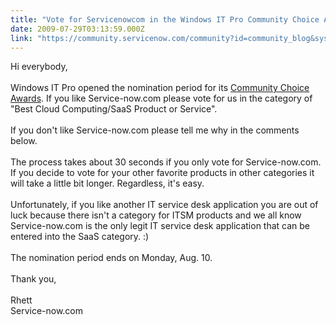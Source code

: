 ```yaml
---
title: "Vote for Servicenowcom in the Windows IT Pro Community Choice Awards"
date: 2009-07-29T03:13:59.000Z
link: "https://community.servicenow.com/community?id=community_blog&sys_id=323eee6ddbd0dbc01dcaf3231f961953"
---
```

<p>Hi everybody,<br /><br />Windows IT Pro opened the nomination period for its <a title="ndowsitpro.com/awards/CommunityChoice.html" href="http://windowsitpro.com/awards/CommunityChoice.html">Community Choice Awards</a>. If you like Service-now.com please vote for us in the category of "Best Cloud Computing/SaaS Product or Service".<br /><br />If you don't like Service-now.com please tell me why in the comments below.<br /><br />The process takes about 30 seconds if you only vote for Service-now.com. If you decide to vote for your other favorite products in other categories it will take a little bit longer. Regardless, it's easy.<br /><br />Unfortunately, if you like another IT service desk application you are out of luck because there isn't a category for ITSM products and we all know Service-now.com is the only legit IT service desk application that can be entered into the SaaS category. :)<br /><br />The nomination period ends on Monday, Aug. 10.<br /><br />Thank you,<br /><br />Rhett<br />Service-now.com</p>